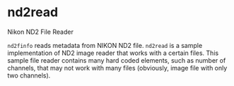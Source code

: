 # nd2read
Nikon ND2 File Reader    
     
`nd2finfo` reads metadata from NIKON ND2 file. `nd2read` is a sample implementation of ND2 image reader that works with a certain files. This sample file reader contains many hard coded elements, such as number of channels, that may not work with many files (obviously, image file with only two channels). 
